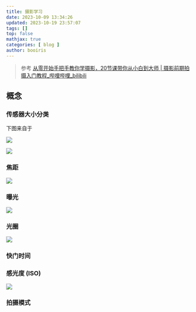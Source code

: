 ```yaml
---
title: 摄影学习 
date: 2023-10-09 13:34:26 
updated: 2023-10-19 23:57:07
tags: [] 
top: false
mathjax: true
categories: [ blog ]
author: booiris
---
```


> 参考 [从零开始手把手教你学摄影，20节课带你从小白到大师 | 摄影前期拍摄入门教程\_哔哩哔哩\_bilibili](https://www.bilibili.com/video/BV1pv411H78e)

## 概念

### 传感器大小分类

下图来自于

![](https://cdn.jsdelivr.net/gh/booiris-cdn/img/camera1.png)

![](https://cdn.jsdelivr.net/gh/booiris-cdn/img/camara2.png)

### 焦距

![](https://cdn.jsdelivr.net/gh/booiris-cdn/img/camera3.png)

### 曝光

![](https://cdn.jsdelivr.net/gh/booiris-cdn/img/camera4.png)

### 光圈

![](https://cdn.jsdelivr.net/gh/booiris-cdn/img/camera5.png)

### 快门时间

### 感光度 (ISO)

![](https://cdn.jsdelivr.net/gh/booiris-cdn/img/camera6.png)

### 拍摄模式
